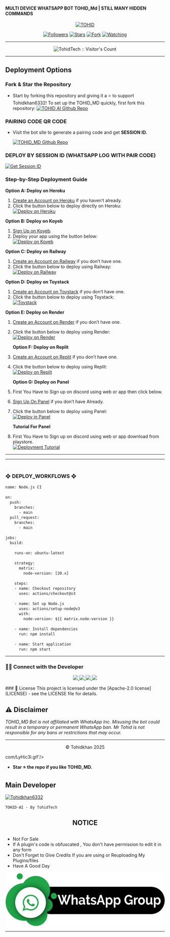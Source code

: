
#### MULTI DEVICE WHATSAPP BOT TOHID_Md | STILL MANY HIDDEN COMMANDS

<p align="center">  
  <a href="https://youtube.com/@tohidkhan_6332">
    <img alt="TOHID" src="https://i.ibb.co/4ZSYvPTq/lordali.jpg">
  </a>
</p>
<p align="center">
<a href="https://github.com/Tohidkhan6332?tab=followers"><img title="Followers" src="https://img.shields.io/github/followers/Tohidkhan6332?label=Followers&style=social"></a>
<a href="https://github.com/Tohidkhan6332/TOHID_MD/stargazers/"><img title="Stars" src="https://img.shields.io/github/stars/Tohidkhan6332/TOHID_MD?&style=social"></a>
<a href="https://github.com/Tohidkhan6332/TOHID_MD/network/members"><img title="Fork" src="https://img.shields.io/github/forks/Tohidkhan6332/TOHID_MD?style=social"></a>
<a href="https://github.com/Tohidkhan6332/TOHID_MD/watchers"><img title="Watching" src="https://img.shields.io/github/watchers/Tohidkhan6332/TOHID_MD?label=Watching&style=social"></a>
</p>
<p align="center">
  
----

 <p align="center"><img src="https://profile-counter.glitch.me/{TOHID_MD}/count.svg" alt="TohidTech :: Visitor's Count" old_src="https://profile-counter.glitch.me/{Tohidkhan6332}/count.svg" /></p>

----

## Deployment Options

### **Fork & Star the Repository**
   - Start by forking this repository and giving it a ⭐ to support Tohidkhan6332!
     To set up the TOHID_MD quickly, first fork this repository:
[![TOHID AI Github Repo](https://img.shields.io/badge/Github-Fork%20Repo-red?style=for-the-badge&logo=Github)](https://github.com/Tohidkhan6332/TOHID_MD/fork)

### **PAIRING CODE QR CODE**
   - Visit the bot site to generate a pairing code and get **SESSION ID.**

     [![TOHID_MD Github Repo](https://img.shields.io/badge/Whatsapp-Pair%20Code-green?style=for-the-badge&logo=Whatsapp)](https://tohid-md-pair-06797088617d.herokuapp.com/)

### DEPLOY BY SESSION ID (WHATSAPP LOG WITH PAIR CODE)

<a href='https://tohid-khan-web.vercel.app/' target="_blank"><img alt='Get Session ID' src='https://img.shields.io/badge/%F0%9F%9A%80%EF%B8%8F%E2%80%8D%20-%F0%9F%93%8B%20%20PAIR%20CODE%20WEB%F0%9F%91%A8%E2%80%8D%F0%9F%92%BB-blue' width="400" height="50" alt="Deploy bot"/></a>

### **Step-by-Step Deployment Guide**

**Option A: Deploy on Heroku**
1. [Create an Account on Heroku](https://signup.heroku.com/) if you haven’t already.
2. Click the button below to deploy directly on Heroku:
   <br>
   <a href='https://dashboard.heroku.com/new?template=https://github.com/Tohidkhan6332/TOHID_MD' target="_blank">
      <img alt='Deploy on Heroku' src='https://img.shields.io/badge/-DEPLOY-purple?style=for-the-badge&logo=heroku&logoColor=white'/>
   </a>

**Option B: Deploy on Koyeb**
1. [Sign Up on Koyeb](https://app.koyeb.com/auth/signup).
3. Deploy your app using the button below:
   <br>
   <a href='https://github.com/Tohidkhan6332/TOHID_MD' target="_blank">
      <img alt='Deploy on Koyeb' src='https://img.shields.io/badge/-DEPLOY-red?style=for-the-badge&logo=koyeb&logoColor=white'/>
   </a>

**Option C: Deploy on Railway**
1. [Create an Account on Railway](https://railway.app/login) if you don’t have one.
2. Click the button below to deploy using Railway:
   <br>
   <a href='https://railway.app/login' target="_blank">
      <img alt='Deploy on Railway' src='https://img.shields.io/badge/-DEPLOY-purple?style=for-the-badge&logo=railway&logoColor=white'/>
   </a>

**Option D: Deploy on Toystack**
1. [Create an Account on Toystack](https://toystack.ai) if you don’t have one.
2. Click the button below to deploy using Toystack:
   <br>
   <a href='https://toystack.ai' target="_blank">
      <img alt='Toystack' src='https://img.shields.io/badge/-DEPLOY-blue?style=for-the-badge&logo=toystack&logoColor=white'/>
   </a>

**Option E: Deploy on Render**
1. [Create an Account on Render](https://dashboard.render.com/register) if you don’t have one.
2. Click the button below to deploy using Render:
   <br>
   <a href='https://dashboard.render.com' target="_blank">
      <img alt='Deploy on Render' src='https://img.shields.io/badge/-DEPLOY-black?style=for-the-badge&logo=render&logoColor=white'/>
   </a>
   
   **Option F: Deploy on Replit**
1. [Create an Account on Replit](https://repl.it) if you don’t have one.
2. Click the button below to deploy using Replit:
   <br>
   <a href='https://repl.it/github/Tohidkhan6332/TOHID_MD' target="_blank">
      <img alt='Deploy on Replit' src='https://img.shields.io/badge/-DEPLOY-orange?style=for-the-badge&logo=replit&logoColor=white'/>
   </a>
   
    **Option G: Deploy on Panel**
 1. First You Have to Sign up on discord using web or app then click below.
2. [Sign Up On Panel](https://bot-hosting.net/?aff=1097457675723341836) if you don’t have Already.
4. Click the button below to deploy using Panel:
   <br>
   <a href='https://bot-hosting.net/?aff=1097457675723341836' target="_blank">
      <img alt='Deploy in Panel' src='https://img.shields.io/badge/-DEPLOY-green?style=for-the-badge&logo=Cloudflare&logoColor=white'/>
   </a>
   
      **Tutorial For Panel**
1. First You Have to Sign up on discord using web or app download from playstore.
   <br>
   <a href='https://youtube.com/@tohidkhan_6332' target="_blank">
      <img alt='Deployment Tutorial' src='https://img.shields.io/badge/-Tutorial-red?style=for-the-badge&logo=youtube&logoColor=white'/>
   </a>
   
---

-----------

### <br>   ❖ DEPLOY_WORKFLOWS ❖
```
name: Node.js CI

on:
  push:
    branches:
      - main
  pull_request:
    branches:
      - main

jobs:
  build:

    runs-on: ubuntu-latest

    strategy:
      matrix:
        node-version: [20.x]

    steps:
    - name: Checkout repository
      uses: actions/checkout@v3

    - name: Set up Node.js
      uses: actions/setup-node@v3
      with:
        node-version: ${{ matrix.node-version }}

    - name: Install dependencies
      run: npm install

    - name: Start application
      run: npm start
```

-----------
### 🧑‍💻 Connect with the Developer

<p align="center">
  <a href="https://github.com/Tohidkhan6332">
    <img src="https://img.shields.io/badge/GitHub-Tohidkhan6332-blue?style=for-the-badge&logo=github&logoColor=white">
  </a>
  <a href="https://t.me/Tohid_mewati">
    <img src="https://img.shields.io/badge/Telegram-@Tohid_mewati-1DA1F2?style=for-the-badge&logo=telegram&logoColor=white">
  </a>
  <a href="https://wa.me/message/917849917350">
    <img src="https://img.shields.io/badge/WhatsApp-Click%20Here%20to%20Message%20Me-25D366?style=for-the-badge&logo=whatsapp&logoColor=white">
  </a>
  <a href="https://youtube.com/@Tohidkhan_6332">
    <img src="https://img.shields.io/badge/YouTube-@Tohidkhan_6332-000000?style=for-the-badge&logo=youtube&logoColor=white">
  </a>
</p>
### 📄 License
This project is licensed under the [Apache-2.0 license](LICENSE) - see the LICENSE file for details.



## ⚠️ Disclaimer

*TOHID_MD Bot is not affiliated with WhatsApp Inc. Misusing the bot could result in a temporary or permanent WhatsApp ban. Mr Tohid is not responsible for any bans or restrictions that may occur.*

---

<p align="center">© Tohidkhan 2025</p>

  
  
com/LyHic3i.gif'/></a>

- **Star ⭐ the repo if you like TOHID_MD.**

## Main Developer
<a href="https://github.com/Tohidkhan6332"><img src="https://github.com/Tohidkhan6332.png" width="250" height="250" alt="Tohidkhan6332"/></a>
  
`TOHID-AI - By TohidTech`


<h2 align="center">  NOTICE
</h2>
   
## 
- Not For Sale
- If A plugin's code is obfuscated , You don't have permission to edit it in any form 
- Don't Forget to Give Credits If you are using or Reuploading My Plugins/files
- Have A Good Day


  
<p align="center">
  
[![JOIN WHATSAPP CHANNEL](https://raw.githubusercontent.com/Neeraj-x0/Neeraj-x0/main/photos/suddidina-join-whatsapp.png)](https://whatsapp.com/channel/0029VaGyP933bbVC7G0x0i2T)

--------

